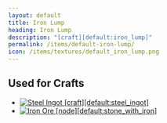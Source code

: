 ```yaml
---
layout: default
title: Iron Lump
heading: Iron Lump
description: "[craft][default:iron_lump]"
permalink: /items/default-iron-lump/
icon: /items/textures/default_iron_lump.png
---
```



## Used for Crafts

<ul class="list-items">
    <li><a href="{{site.baseurl}}/items/default-steel-ingot/"><img src="{{site.baseurl}}/assets/img/items/textures/default_steel_ingot.png" data-toggle="tooltip" title="Steel Ingot [craft][default:steel_ingot]"></a></li>
    <li><a href="{{site.baseurl}}/items/default-stone-with-iron/"><img src="{{site.baseurl}}/assets/img/items/itemcubes/default-stone_with_iron.png" data-toggle="tooltip" title="Iron Ore [node][default:stone_with_iron]"></a></li>
</ul>